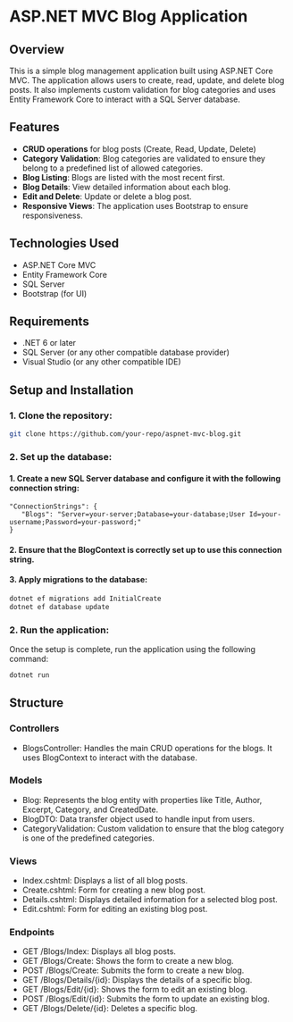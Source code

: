 # ASP.NET MVC Blog Application

## Overview
This is a simple blog management application built using ASP.NET Core MVC. The application allows users to create, read, update, and delete blog posts. It also implements custom validation for blog categories and uses Entity Framework Core to interact with a SQL Server database.

## Features
- **CRUD operations** for blog posts (Create, Read, Update, Delete)
- **Category Validation**: Blog categories are validated to ensure they belong to a predefined list of allowed categories.
- **Blog Listing**: Blogs are listed with the most recent first.
- **Blog Details**: View detailed information about each blog.
- **Edit and Delete**: Update or delete a blog post.
- **Responsive Views**: The application uses Bootstrap to ensure responsiveness.

## Technologies Used
- ASP.NET Core MVC
- Entity Framework Core
- SQL Server
- Bootstrap (for UI)

## Requirements
- .NET 6 or later
- SQL Server (or any other compatible database provider)
- Visual Studio (or any other compatible IDE)

## Setup and Installation

### 1. Clone the repository:
```bash
git clone https://github.com/your-repo/aspnet-mvc-blog.git
```
### 2. Set up the database:
#### 1. Create a new SQL Server database and configure it with the following connection string:

   ```plaintext
   "ConnectionStrings": {
      "Blogs": "Server=your-server;Database=your-database;User Id=your-username;Password=your-password;"
   }
```
#### 2. Ensure that the BlogContext is correctly set up to use this connection string.

#### 3. Apply migrations to the database:

```bash
dotnet ef migrations add InitialCreate
dotnet ef database update
```

### 2. Run the application:
Once the setup is complete, run the application using the following command:

``` bash
dotnet run
```
## Structure
### Controllers
- BlogsController: Handles the main CRUD operations for the blogs. It uses BlogContext to interact with the database.
### Models
- Blog: Represents the blog entity with properties like Title, Author, Excerpt, Category, and CreatedDate.
- BlogDTO: Data transfer object used to handle input from users.
- CategoryValidation: Custom validation to ensure that the blog category is one of the predefined categories.
### Views
- Index.cshtml: Displays a list of all blog posts.
- Create.cshtml: Form for creating a new blog post.
- Details.cshtml: Displays detailed information for a selected blog post.
- Edit.cshtml: Form for editing an existing blog post.
### Endpoints
- GET /Blogs/Index: Displays all blog posts.
- GET /Blogs/Create: Shows the form to create a new blog.
- POST /Blogs/Create: Submits the form to create a new blog.
- GET /Blogs/Details/{id}: Displays the details of a specific blog.
- GET /Blogs/Edit/{id}: Shows the form to edit an existing blog.
- POST /Blogs/Edit/{id}: Submits the form to update an existing blog.
- GET /Blogs/Delete/{id}: Deletes a specific blog.
